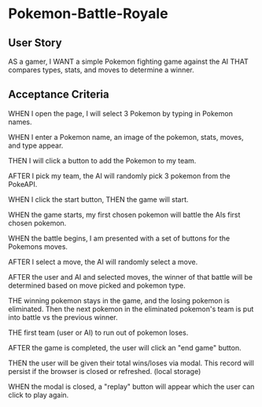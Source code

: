 # Pokemon-Battle-Royale

## User Story

AS a gamer, I WANT a simple Pokemon fighting game against the AI
THAT compares types, stats, and moves to determine a winner.

## Acceptance Criteria

WHEN I open the page, I will select 3 Pokemon by typing in Pokemon names.

WHEN I enter a Pokemon name, an image of the pokemon, stats, moves, and type appear.

THEN I will click a button to add the Pokemon to my team.

AFTER I pick my team, the AI will randomly pick 3 pokemon from the PokeAPI.

WHEN I click the start button, THEN the game will start.

WHEN the game starts, my first chosen pokemon will battle the AIs first chosen 
pokemon. 

WHEN the battle begins, I am presented with a set of buttons for the Pokemons moves.

AFTER I select a move, the AI will randomly select a move.

AFTER the user and AI and selected moves, the winner of that battle will be determined based on move picked and pokemon type.

THE winning pokemon stays in the game, and the losing pokemon is eliminated. Then the next pokemon in the eliminated pokemon's team is put into battle vs the previous winner.

THE first team (user or AI) to run out of pokemon loses.

AFTER the game is completed, the user will click an "end game" button. 

THEN the user will be given their total wins/loses via modal. This record will persist if the browser is closed or refreshed. (local storage)

WHEN the modal is closed, a "replay" button will appear which the user can click to play again.